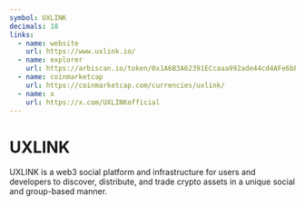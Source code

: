 ```yaml
---
symbol: UXLINK
decimals: 18
links:
  - name: website
    url: https://www.uxlink.io/
  - name: explorer
    url: https://arbiscan.io/token/0x1A6B3A62391ECcaaa992ade44cd4AFe6bEC8CfF1
  - name: coinmarketcap
    url: https://coinmarketcap.com/currencies/uxlink/
  - name: x
    url: https://x.com/UXLINKofficial
---
```


# UXLINK

UXLINK is a web3 social platform and infrastructure for users and developers to discover, distribute, and trade crypto assets in a unique social and group-based manner.
